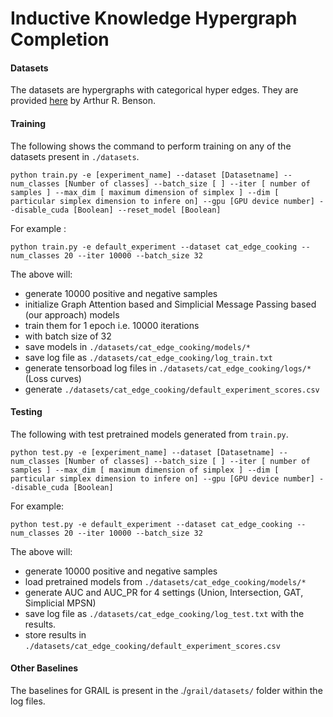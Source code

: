 # Inductive Knowledge Hypergraph Completion

#### Datasets

The datasets are hypergraphs with categorical hyper edges. They are provided [here](https://www.cs.cornell.edu/~arb/data/) by Arthur R. Benson.

#### Training

The following shows the command to perform training on any of the datasets present in `./datasets`.

```
python train.py -e [experiment_name] --dataset [Datasetname] --num_classes [Number of classes] --batch_size [ ] --iter [ number of samples ] --max_dim [ maximum dimension of simplex ] --dim [ particular simplex dimension to infere on] --gpu [GPU device number] --disable_cuda [Boolean] --reset_model [Boolean]
```

For example :

```
python train.py -e default_experiment --dataset cat_edge_cooking --num_classes 20 --iter 10000 --batch_size 32
```

The above will:

* generate 10000 positive and negative samples
* initialize Graph Attention based and Simplicial Message Passing based (our approach) models
* train them for 1 epoch i.e. 10000 iterations
* with batch size of 32
* save models in `./datasets/cat_edge_cooking/models/*`
* save log file as `./datasets/cat_edge_cooking/log_train.txt`
* generate tensorboad log files in `./datasets/cat_edge_cooking/logs/*` (Loss curves)
* generate `./datasets/cat_edge_cooking/default_experiment_scores.csv`

#### Testing

The following with test pretrained models generated from `train.py`.

```
python test.py -e [experiment_name] --dataset [Datasetname] --num_classes [Number of classes] --batch_size [ ] --iter [ number of samples ] --max_dim [ maximum dimension of simplex ] --dim [ particular simplex dimension to infere on] --gpu [GPU device number] --disable_cuda [Boolean]
```

For example:

```
python test.py -e default_experiment --dataset cat_edge_cooking --num_classes 20 --iter 10000 --batch_size 32
```

The above will:

* generate 10000 positive and negative samples
* load pretrained models from `./datasets/cat_edge_cooking/models/*`
* generate AUC and AUC_PR for 4 settings (Union, Intersection, GAT, Simplicial MPSN)
* save log file as `./datasets/cat_edge_cooking/log_test.txt` with the results.
* store results in `./datasets/cat_edge_cooking/default_experiment_scores.csv`

#### Other Baselines

The baselines for GRAIL is present in the ./`grail/datasets/` folder within the log files.

